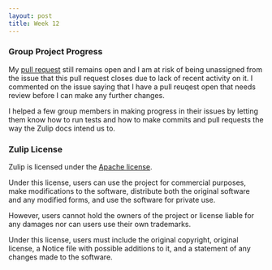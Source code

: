```yaml
---
layout: post
title: Week 12
---
```


### Group Project Progress
My [pull request](https://github.com/zulip/zulip/pull/9047) still remains open and I am at risk of being unassigned from the issue that this pull request closes due to lack of recent activity on it. I commented on the issue saying that I have a pull reuqest open that needs review before I can make any further changes.

I helped a few group members in making progress in their issues by letting them know how to run tests and how to make commits and pull requests the way the Zulip docs intend us to.

### Zulip License
Zulip is licensed under the [Apache license](https://github.com/zulip/zulip/blob/master/LICENSE).

Under this license, users can use the project for commercial purposes, make modifications to the software, distribute both the original software and any modified forms, and use the software for private use.

However, users cannot hold the owners of the project or license liable for any damages nor can users use their own trademarks.

Under this license, users must include the original copyright, original license, a Notice file with possible additions to it, and a statement of any changes made to the software.
